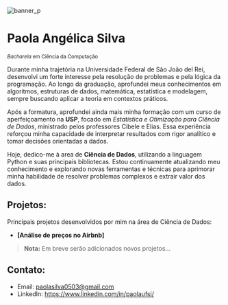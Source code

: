 
![banner_p](https://github.com/paolaangel05/data_science_/assets/104911878/3f8a1be6-d391-4de3-86a0-b45485e0e74e)

# Paola Angélica Silva
<sub>*Bacharela* em Ciência da Computação</sub>

Durante minha trajetória na Universidade Federal de São João del Rei, desenvolvi um forte interesse pela resolução de problemas e pela lógica da programação. Ao longo da graduação, aprofundei meus conhecimentos em algoritmos, estruturas de dados, matemática, estatística e modelagem, sempre buscando aplicar a teoria em contextos práticos.

Após a formatura, aprofundei ainda mais minha formação com um curso de aperfeiçoamento na **USP**, focado em *Estatística e Otimização para Ciência de Dados*, ministrado pelos professores Cibele e Elias. Essa experiência reforçou minha capacidade de interpretar resultados com rigor analítico e tomar decisões orientadas a dados.

Hoje, dedico-me à area de **Ciência de Dados**, utilizando a linguagem Python e suas principais bibliotecas. Estou continuamente atualizando meu conhecimento e explorando novas ferramentas e técnicas para aprimorar minha habilidade de resolver problemas complexos e extrair valor dos dados.

## Projetos:

Principais projetos desenvolvidos por mim na área de Ciência de Dados:

- **[Análise de preços no Airbnb]**

> **Nota:** Em breve serão adicionados novos projetos...
> 

## Contato:

- Email: paolasilva0503@gmail.com
- LinkedIn: https://www.linkedin.com/in/paolaufsj/
